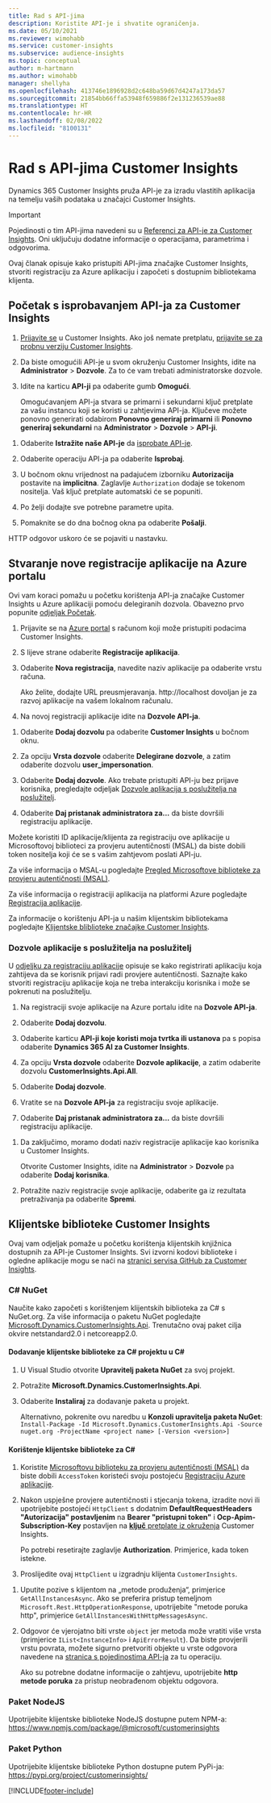 ```yaml
---
title: Rad s API-jima
description: Koristite API-je i shvatite ograničenja.
ms.date: 05/10/2021
ms.reviewer: wimohabb
ms.service: customer-insights
ms.subservice: audience-insights
ms.topic: conceptual
author: m-hartmann
ms.author: wimohabb
manager: shellyha
ms.openlocfilehash: 413746e1896928d2c648ba59d67d4247a173da57
ms.sourcegitcommit: 21854bb66ffa53948f659886f2e131236539ae88
ms.translationtype: HT
ms.contentlocale: hr-HR
ms.lasthandoff: 02/08/2022
ms.locfileid: "8100131"
---
```

# <a name="work-with-customer-insights-apis"></a>Rad s API-jima Customer Insights

Dynamics 365 Customer Insights pruža API-je za izradu vlastitih aplikacija na temelju vaših podataka u značajci Customer Insights.

> [!IMPORTANT]
> Pojedinosti o tim API-jima navedeni su u [Referenci za API-je za Customer Insights](https://developer.ci.ai.dynamics.com/api-details#api=CustomerInsights). Oni uključuju dodatne informacije o operacijama, parametrima i odgovorima.

Ovaj članak opisuje kako pristupiti API-jima značajke Customer Insights, stvoriti registraciju za Azure aplikaciju i započeti s dostupnim bibliotekama klijenta.

## <a name="get-started-trying-the-customer-insights-apis"></a>Početak s isprobavanjem API-ja za Customer Insights

1. [Prijavite se](https://home.ci.ai.dynamics.com) u Customer Insights. Ako još nemate pretplatu, [prijavite se za probnu verziju Customer Insights](https://aka.ms/tryci).

1. Da biste omogućili API-je u svom okruženju Customer Insights, idite na **Administrator** > **Dozvole**. Za to će vam trebati administratorske dozvole.

1. Idite na karticu **API-ji** pa odaberite gumb **Omogući**.    
 
   Omogućavanjem API-ja stvara se primarni i sekundarni ključ pretplate za vašu instancu koji se koristi u zahtjevima API-ja. Ključeve možete ponovno generirati odabirom **Ponovno generiraj primarni** ili **Ponovno generiraj sekundarni** na **Administrator** > **Dozvole** > **API-ji**.

<!--  :::image type="content" source="media/enable-apis.gif" alt-text="Enable Customer Insights APIs."::: -->

1. Odaberite **Istražite naše API-je** da [isprobate API-je](https://developer.ci.ai.dynamics.com/api-details#api=CustomerInsights&operation=Get-all-instances).

1. Odaberite operaciju API-ja pa odaberite **Isprobaj**.

1. U bočnom oknu vrijednost na padajućem izborniku **Autorizacija** postavite na **implicitna**. Zaglavlje `Authorization` dodaje se tokenom nositelja. Vaš ključ pretplate automatski će se popuniti.
  
1. Po želji dodajte sve potrebne parametre upita.

1. Pomaknite se do dna bočnog okna pa odaberite **Pošalji**.

HTTP odgovor uskoro će se pojaviti u nastavku.

<!--   :::image type="content" source="media/try-apis.gif" alt-text="How to test the APIs."::: -->

## <a name="create-a-new-app-registration-in-the-azure-portal"></a>Stvaranje nove registracije aplikacije na Azure portalu

Ovi vam koraci pomažu u početku korištenja API-ja značajke Customer Insights u Azure aplikaciji pomoću delegiranih dozvola. Obavezno prvo popunite [odjeljak Početak](#get-started-trying-the-customer-insights-apis).

1. Prijavite se na [Azure portal](https://portal.azure.com) s računom koji može pristupiti podacima Customer Insights.

1. S lijeve strane odaberite **Registracije aplikacija**.

1. Odaberite **Nova registracija**, navedite naziv aplikacije pa odaberite vrstu računa.
 
   Ako želite, dodajte URL preusmjeravanja. http://localhost dovoljan je za razvoj aplikacije na vašem lokalnom računalu.

1. Na novoj registraciji aplikacije idite na **Dozvole API-ja**.

<!--   :::image type="content" source="media/app-registration-1.gif" alt-text="How to set API permissions in App registration."::: -->

1. Odaberite **Dodaj dozvolu** pa odaberite **Customer Insights** u bočnom oknu.

1. Za opciju **Vrsta dozvole** odaberite **Delegirane dozvole**, a zatim odaberite dozvolu **user_impersonation**.

1. Odaberite **Dodaj dozvole**. Ako trebate pristupiti API-ju bez prijave korisnika, pregledajte odjeljak [Dozvole aplikacija s poslužitelja na poslužitelj](#server-to-server-application-permissions).

1. Odaberite **Daj pristanak administratora za...** da biste dovršili registraciju aplikacije.

Možete koristiti ID aplikacije/klijenta za registraciju ove aplikacije u Microsoftovoj biblioteci za provjeru autentičnosti (MSAL) da biste dobili token nositelja koji će se s vašim zahtjevom poslati API-ju.

<!-- :::image type="content" source="media/grant-admin-consent.gif" alt-text="How to grant admin consent."::: -->

Za više informacija o MSAL-u pogledajte [Pregled Microsoftove biblioteke za provjeru autentičnosti (MSAL)](/azure/active-directory/develop/msal-overview).

Za više informacija o registraciji aplikacija na platformi Azure pogledajte [Registracija aplikacije](/azure/active-directory/develop/quickstart-register-app.md#register-an-application).

Za informacije o korištenju API-ja u našim klijentskim bibliotekama pogledajte [Klijentske bliblioteke značajke Customer Insights](#customer-insights-client-libraries).

### <a name="server-to-server-application-permissions"></a>Dozvole aplikacije s poslužitelja na poslužitelj

U [odjeljku za registraciju aplikacije](#create-a-new-app-registration-in-the-azure-portal) opisuje se kako registrirati aplikaciju koja zahtijeva da se korisnik prijavi radi provjere autentičnosti. Saznajte kako stvoriti registraciju aplikacije koja ne treba interakciju korisnika i može se pokrenuti na poslužitelju.

1. Na registraciji svoje aplikacije na Azure portalu idite na **Dozvole API-ja**.

1. Odaberite **Dodaj dozvolu**. 

1. Odaberite karticu **API-ji koje koristi moja tvrtka ili ustanova** pa s popisa odaberite **Dynamics 365 AI za Customer Insights**. 

1. Za opciju **Vrsta dozvole** odaberite **Dozvole aplikacije**, a zatim odaberite dozvolu **CustomerInsights.Api.All**.

1. Odaberite **Dodaj dozvole**.

1. Vratite se na **Dozvole API-ja** za registraciju svoje aplikacije.

1. Odaberite **Daj pristanak administratora za...** da biste dovršili registraciju aplikacije.

 <!--  :::image type="content" source="media/grant-admin-consent.gif" alt-text="How to grant admin consent."::: -->

1. Da zaključimo, moramo dodati naziv registracije aplikacije kao korisnika u Customer Insights.  
   
   Otvorite Customer Insights, idite na **Administrator** > **Dozvole** pa odaberite **Dodaj korisnika**.

1. Potražite naziv registracije svoje aplikacije, odaberite ga iz rezultata pretraživanja pa odaberite **Spremi**.

## <a name="customer-insights-client-libraries"></a>Klijentske biblioteke Customer Insights

Ovaj vam odjeljak pomaže u početku korištenja klijentskih knjižnica dostupnih za API-je Customer Insights. Svi izvorni kodovi biblioteke i ogledne aplikacije mogu se naći na [stranici servisa GitHub za Customer Insights](https://github.com/microsoft/Dynamics365-CustomerInsights-Client-Libraries). 

### <a name="c-nuget"></a>C# NuGet

Naučite kako započeti s korištenjem klijentskih biblioteka za C# s NuGet.org. Za više informacija o paketu NuGet pogledajte [Microsoft.Dynamics.CustomerInsights.Api](https://www.nuget.org/packages/Microsoft.Dynamics.CustomerInsights.Api/). Trenutačno ovaj paket cilja okvire netstandard2.0 i netcoreapp2.0.

#### <a name="add-the-c-client-library-to-a-c-project"></a>Dodavanje klijentske biblioteke za C# projektu u C#

1. U Visual Studio otvorite **Upravitelj paketa NuGet** za svoj projekt.

1. Potražite **Microsoft.Dynamics.CustomerInsights.Api**.

1. Odaberite **Instaliraj** za dodavanje paketa u projekt.
 
   Alternativno, pokrenite ovu naredbu u **Konzoli upravitelja paketa NuGet**: `Install-Package -Id Microsoft.Dynamics.CustomerInsights.Api -Source nuget.org -ProjectName <project name> [-Version <version>]`

 <!--  :::image type="content" source="media/visual-studio-nuget-package.gif" alt-text="Add NuGet package to Visual Studio project."::: -->

#### <a name="use-the-c-client-library"></a>Korištenje klijentske biblioteke za C#

1. Koristite [Microsoftovu biblioteku za provjeru autentičnosti (MSAL)](/azure/active-directory/develop/msal-overview) da biste dobili `AccessToken` koristeći svoju postojeću [Registraciju Azure aplikacije](#create-a-new-app-registration-in-the-azure-portal).

1. Nakon uspješne provjere autentičnosti i stjecanja tokena, izradite novi ili upotrijebite postojeći `HttpClient` s dodatnim **DefaultRequestHeaders "Autorizacija" postavljenim** na **Bearer "pristupni token"** i **Ocp-Apim-Subscription-Key** postavljen na [**ključ** pretplate iz okruženja](#get-started-trying-the-customer-insights-apis) Customer Insights.   
 
   Po potrebi resetirajte zaglavlje **Authorization**. Primjerice, kada token istekne.

1. Proslijedite ovaj `HttpClient` u izgradnju klijenta `CustomerInsights`.

<!--   :::image type="content" source="media/httpclient-sample.png" alt-text="Sample of httpclient."::: -->

1. Uputite pozive s klijentom na „metode produženja“, primjerice `GetAllInstancesAsync`. Ako se preferira pristup temeljnom `Microsoft.Rest.HttpOperationResponse`, upotrijebite "metode poruka http", primjerice `GetAllInstancesWithHttpMessagesAsync`.

1. Odgovor će vjerojatno biti vrste `object` jer metoda može vratiti više vrsta (primjerice `IList<InstanceInfo>` i `ApiErrorResult`). Da biste provjerili vrstu povrata, možete sigurno pretvoriti objekte u vrste odgovora navedene na [stranica s pojedinostima API-ja](https://developer.ci.ai.dynamics.com/api-details#api=CustomerInsights) za tu operaciju.    
   
   Ako su potrebne dodatne informacije o zahtjevu, upotrijebite **http metode poruka** za pristup neobrađenom objektu odgovora.

### <a name="nodejs-package"></a>Paket NodeJS

Upotrijebite klijentske biblioteke NodeJS dostupne putem NPM-a: https://www.npmjs.com/package/@microsoft/customerinsights

### <a name="python-package"></a>Paket Python

Upotrijebite klijentske biblioteke Python dostupne putem PyPi-ja: https://pypi.org/project/customerinsights/

[!INCLUDE[footer-include](../includes/footer-banner.md)]
